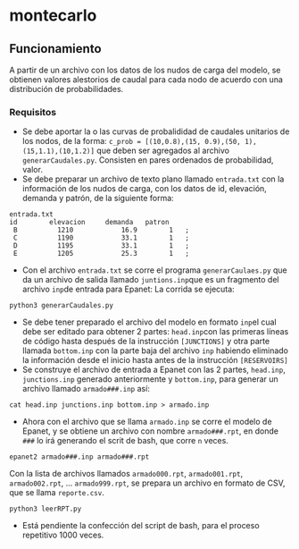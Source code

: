 # montecarlo

## Funcionamiento
A partir de un archivo con los datos de los nudos de carga del modelo, se obtienen valores alestorios de caudal para cada nodo de acuerdo con una distribución de probabilidades.

### Requisitos
* Se debe aportar la o las curvas de probalididad de caudales unitarios de los nodos, de la forma:
```c_prob = [(10,0.8),(15, 0.9),(50, 1),(15,1.1),(10,1.2)]``` que deben ser agregados al archivo `generarCaudales.py`.  Consisten en pares ordenados de probabilidad, valor.
* Se debe preparar un archivo de texto plano llamado `entrada.txt` con la información de los nudos de carga, con los datos de id, elevación, demanda y patrón, de la siguiente forma:
```
entrada.txt
id	      elevacion	    demanda	  patron
 B         	1210        	16.9     	1   ;
 C         	1190        	33.1     	1   ;
 D         	1195        	33.1     	1   ;
 E         	1205        	25.3    	1   ;
```
* Con el archivo `entrada.txt` se corre el programa `generarCaulaes.py` que da un archivo de salida llamado `juntions.inp`que es un fragmento del archivo `inp`de entrada para Epanet:  La corrida se ejecuta:
```
python3 generarCaudales.py
```
* Se debe tener preparado el archivo del modelo en formato `inp`el cual debe ser editado para obtener 2 partes: `head.inp`con las primeras líneas de código hasta después de la instrucción `[JUNCTIONS]` y otra parte llamada `bottom.inp` con la parte baja del archivo `inp` habiendo eliminado la información desde el inicio hasta antes de la instrucción `[RESERVOIRS]`
* Se construye el archivo de entrada a Epanet con las 2 partes, `head.inp`, `junctions.inp` generado anteriormente y `bottom.inp`, para generar un archivo llamado `armado###.inp` así:
```
cat head.inp junctions.inp bottom.inp > armado.inp
```
* Ahora con el archivo que se llama `armado.inp` se corre el modelo de Epanet, y se obtiene un archivo con nombre `armado###.rpt`, en donde `###` lo irá generando el scrit de bash, que corre `n` veces.
```
epanet2 armado###.inp armado###.rpt
```
Con la lista de archivos llamados  `armado000.rpt`, `armado001.rpt`, `armado002.rpt`, ... `armado999.rpt`, se prepara un archivo en formato de CSV, que se llama `reporte.csv`.
```
python3 leerRPT.py
```
* Está pendiente la confección del script de bash, para el proceso repetitivo 1000 veces.
  
